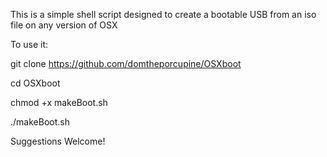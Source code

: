 This is a simple shell script designed to create a bootable USB from an iso file on any version of OSX

To use it:

git clone https://github.com/domtheporcupine/OSXboot

cd OSXboot

chmod +x makeBoot.sh

./makeBoot.sh




Suggestions Welcome!

